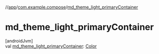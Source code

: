 //[app](../../index.md)/[com.example.compose](index.md)/[md_theme_light_primaryContainer](md_theme_light_primary-container.md)

# md_theme_light_primaryContainer

[androidJvm]\
val [md_theme_light_primaryContainer](md_theme_light_primary-container.md): [Color](https://developer.android.com/reference/kotlin/androidx/compose/ui/graphics/Color.html)
